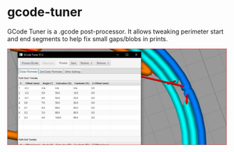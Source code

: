 # gcode-tuner

GCode Tuner is a .gcode post-processor. It allows tweaking perimeter start and end segments to help fix small gaps/blobs in prints.

![alt text](img/screenshot-v1.2.png)

